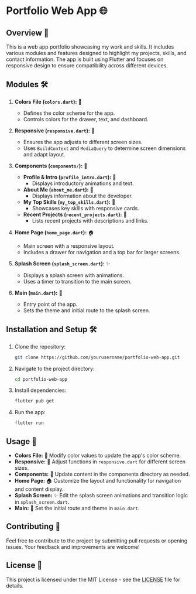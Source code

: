# Portfolio Web App 🌐

## Overview 📝

This is a web app portfolio showcasing my work and skills. It includes various modules and features designed to highlight my projects, skills, and contact information. The app is built using Flutter and focuses on responsive design to ensure compatibility across different devices.

## Modules 🛠️

1. **Colors File (`colors.dart`):** 🎨
   - Defines the color scheme for the app.
   - Controls colors for the drawer, text, and dashboard.

2. **Responsive (`responsive.dart`):** 📱
   - Ensures the app adjusts to different screen sizes.
   - Uses `BuildContext` and `MediaQuery` to determine screen dimensions and adapt layout.

3. **Components (`components/`):** 🧩
   - **Profile & Intro (`profile_intro.dart`):** 👤
     - Displays introductory animations and text.
   - **About Me (`about_me.dart`):** 👋
     - Displays information about the developer.
   - **My Top Skills (`my_top_skills.dart`):** 💪
     - Showcases key skills with responsive cards.
   - **Recent Projects (`recent_projects.dart`):** 📂
     - Lists recent projects with descriptions and links.

4. **Home Page (`home_page.dart`):** 🏠
   - Main screen with a responsive layout.
   - Includes a drawer for navigation and a top bar for larger screens.

5. **Splash Screen (`splash_screen.dart`):** ✨
   - Displays a splash screen with animations.
   - Uses a timer to transition to the main screen.

6. **Main (`main.dart`):** 🚀
   - Entry point of the app.
   - Sets the theme and initial route to the splash screen.

## Installation and Setup 🛠️

1. Clone the repository:
   ```bash
   git clone https://github.com/yourusername/portfolio-web-app.git
   ```

2. Navigate to the project directory:
   ```bash
   cd portfolio-web-app
   ```

3. Install dependencies:
   ```bash
   flutter pub get
   ```

4. Run the app:
   ```bash
   flutter run
   ```

## Usage 🔧

- **Colors File:** 🎨 Modify color values to update the app's color scheme.
- **Responsive:** 📱 Adjust functions in `responsive.dart` for different screen sizes.
- **Components:** 🧩 Update content in the components directory as needed.
- **Home Page:** 🏠 Customize the layout and functionality for navigation and content display.
- **Splash Screen:** ✨ Edit the splash screen animations and transition logic in `splash_screen.dart`.
- **Main:** 🚀 Set the initial route and theme in `main.dart`.

## Contributing 🤝

Feel free to contribute to the project by submitting pull requests or opening issues. Your feedback and improvements are welcome!

## License 📜

This project is licensed under the MIT License - see the [LICENSE](LICENSE) file for details.
